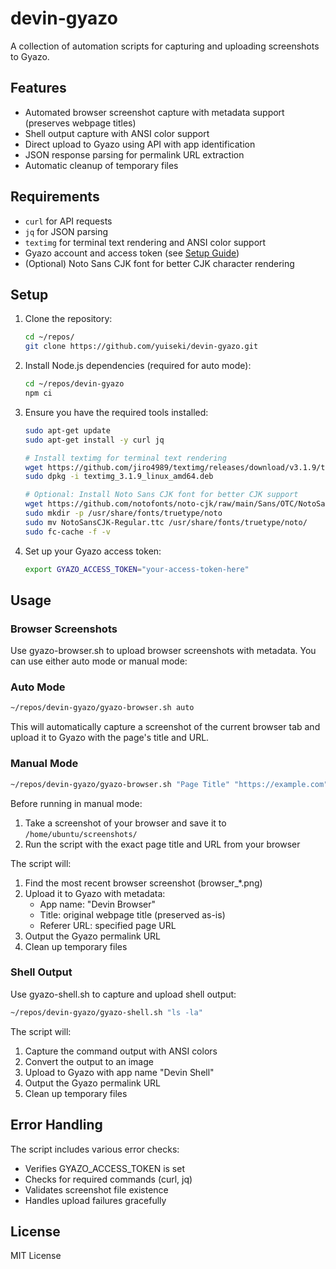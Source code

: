 # devin-gyazo

A collection of automation scripts for capturing and uploading screenshots to Gyazo.

## Features

- Automated browser screenshot capture with metadata support (preserves webpage titles)
- Shell output capture with ANSI color support
- Direct upload to Gyazo using API with app identification
- JSON response parsing for permalink URL extraction
- Automatic cleanup of temporary files

## Requirements

- `curl` for API requests
- `jq` for JSON parsing
- `textimg` for terminal text rendering and ANSI color support
- Gyazo account and access token (see [Setup Guide](SETUP.md))
- (Optional) Noto Sans CJK font for better CJK character rendering

## Setup

1. Clone the repository:
   ```bash
   cd ~/repos/
   git clone https://github.com/yuiseki/devin-gyazo.git
   ```

2. Install Node.js dependencies (required for auto mode):
   ```bash
   cd ~/repos/devin-gyazo
   npm ci
   ```

3. Ensure you have the required tools installed:
   ```bash
   sudo apt-get update
   sudo apt-get install -y curl jq
   
   # Install textimg for terminal text rendering
   wget https://github.com/jiro4989/textimg/releases/download/v3.1.9/textimg_3.1.9_linux_amd64.deb
   sudo dpkg -i textimg_3.1.9_linux_amd64.deb
   
   # Optional: Install Noto Sans CJK font for better CJK support
   wget https://github.com/notofonts/noto-cjk/raw/main/Sans/OTC/NotoSansCJK-Regular.ttc
   sudo mkdir -p /usr/share/fonts/truetype/noto
   sudo mv NotoSansCJK-Regular.ttc /usr/share/fonts/truetype/noto/
   sudo fc-cache -f -v
   ```

2. Set up your Gyazo access token:
   ```bash
   export GYAZO_ACCESS_TOKEN="your-access-token-here"
   ```

## Usage

### Browser Screenshots

Use gyazo-browser.sh to upload browser screenshots with metadata. You can use either auto mode or manual mode:

### Auto Mode
```bash
~/repos/devin-gyazo/gyazo-browser.sh auto
```
This will automatically capture a screenshot of the current browser tab and upload it to Gyazo with the page's title and URL.

### Manual Mode
```bash
~/repos/devin-gyazo/gyazo-browser.sh "Page Title" "https://example.com"
```
Before running in manual mode:
1. Take a screenshot of your browser and save it to `/home/ubuntu/screenshots/`
2. Run the script with the exact page title and URL from your browser

The script will:
1. Find the most recent browser screenshot (browser_*.png)
2. Upload it to Gyazo with metadata:
   - App name: "Devin Browser"
   - Title: original webpage title (preserved as-is)
   - Referer URL: specified page URL
3. Output the Gyazo permalink URL
4. Clean up temporary files

### Shell Output

Use gyazo-shell.sh to capture and upload shell output:

```bash
~/repos/devin-gyazo/gyazo-shell.sh "ls -la"
```

The script will:
1. Capture the command output with ANSI colors
2. Convert the output to an image
3. Upload to Gyazo with app name "Devin Shell"
4. Output the Gyazo permalink URL
5. Clean up temporary files

## Error Handling

The script includes various error checks:
- Verifies GYAZO_ACCESS_TOKEN is set
- Checks for required commands (curl, jq)
- Validates screenshot file existence
- Handles upload failures gracefully

## License

MIT License
